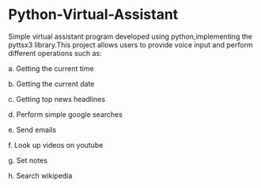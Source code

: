 # Python-Virtual-Assistant

Simple virtual assistant program developed using python,implementing the pyttsx3 library.This project allows users to provide voice input and perform different operations such as:

a. Getting the current time

b. Getting the current date

c. Getting top news headlines

d. Perform simple google searches

e. Send emails

f. Look up videos on youtube

g. Set notes

h. Search wikipedia
